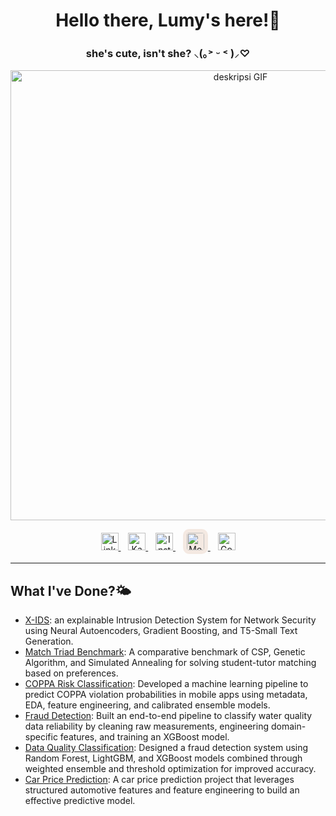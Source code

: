 <div align="center">

  **<h1>Hello there, Lumy's here!🐾</h1>**
  <!--
  -->
  **<h3>she's cute, isn't she? ⸜(｡˃ ᵕ ˂ )⸝♡</h3>**
  
<p align="center">
  <img src="https://media1.tenor.com/m/EwR2zNQLpbQAAAAd/umm.gif" width="720" alt="deskripsi GIF">
</p>

</div>

<p align="center">
  <!-- LinkedIn -->
  <a href="https://www.linkedin.com/in/<handle>">
    <img alt="LinkedIn" height="28" src="https://cdn.simpleicons.org/linkedin/0A66C2" />
  </a>&nbsp;&nbsp;

  <!-- Kaggle -->
  <a href="https://kaggle.com/<username>">
    <img alt="Kaggle" height="28" src="https://cdn.simpleicons.org/kaggle/20BEFF" />
  </a>&nbsp;&nbsp;

  <!-- Instagram (pakai warna brand; gradient resmi tidak bisa via CDN) -->
  <a href="https://instagram.com/<username>">
    <img alt="Instagram" height="28" src="https://cdn.simpleicons.org/instagram/E4405F" />
  </a>&nbsp;&nbsp;

  <!-- Medium (dibikin rounded square biar mirip tile) -->
  <a href="https://medium.com/@<username>">
    <img alt="Medium" height="28" src="https://cdn.simpleicons.org/medium/12100E"
         style="padding:6px;border-radius:10px;background:#F4E9E2;" />
  </a>&nbsp;&nbsp;

  <!-- Ganti yang ini sesuai kebutuhanmu (contoh: Google Analytics) -->
  <a href="https://analytics.google.com/">
    <img alt="Google Analytics" height="28" src="https://cdn.simpleicons.org/googleanalytics/F9AB00" />
  </a>
</p>

---

## What I've Done?🌤️

- [X-IDS](https://github.com/luminolous/xids-pipeline): an explainable Intrusion Detection System for Network Security using Neural Autoencoders, Gradient Boosting, and T5-Small Text Generation.
- [Match Triad Benchmark](https://github.com/luminolous/match-triad-benchmark): A comparative benchmark of CSP, Genetic Algorithm, and Simulated Annealing for solving student-tutor matching based on preferences.
- [COPPA Risk Classification](https://github.com/luminolous/coppaRisk-classificationModel): Developed a machine learning pipeline to predict COPPA violation probabilities in mobile apps using metadata, EDA, feature engineering, and calibrated ensemble models.
- [Fraud Detection](https://github.com/luminolous/FraudDetection-GDGoC): Built an end-to-end pipeline to classify water quality data reliability by cleaning raw measurements, engineering domain-specific features, and training an XGBoost model.
- [Data Quality Classification](https://github.com/luminolous/data-quality-classification): Designed a fraud detection system using Random Forest, LightGBM, and XGBoost models combined through weighted ensemble and threshold optimization for improved accuracy.
- [Car Price Prediction](https://github.com/luminolous/car-price-prediction): A car price prediction project that leverages structured automotive features and feature engineering to build an effective predictive model.
<!--
-->

